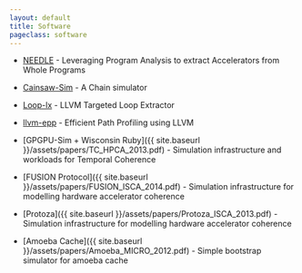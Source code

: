 ```yaml
---
layout: default
title: Software
pageclass: software
---
```

- [NEEDLE](https://github.com/sfu-arch/needle) - Leveraging Program Analysis to extract Accelerators from Whole Programs

- [Cainsaw-Sim](https://github.com/sfu-arch/chainsaw) - A Chain simulator

- [Loop-lx](https://github.com/sfu-arch/llvm-lx) - LLVM Targeted Loop Extractor

- [llvm-epp](https://github.com/sfu-arch/llvm-epp) - Efficient Path Profiling using LLVM

- [GPGPU-Sim + Wisconsin Ruby]({{ site.baseurl }}/assets/papers/TC_HPCA_2013.pdf) - Simulation infrastructure and workloads for Temporal Coherence

- [FUSION Protocol]({{ site.baseurl }}/assets/papers/FUSION_ISCA_2014.pdf) - Simulation infrastructure for modelling hardware accelerator coherence

- [Protoza]({{ site.baseurl }}/assets/papers/Protoza_ISCA_2013.pdf) - Simulation infrastructure for modelling hardware accelerator coherence

- [Amoeba Cache]({{ site.baseurl }}/assets/papers/Amoeba_MICRO_2012.pdf) - Simple bootstrap simulator for amoeba cache

